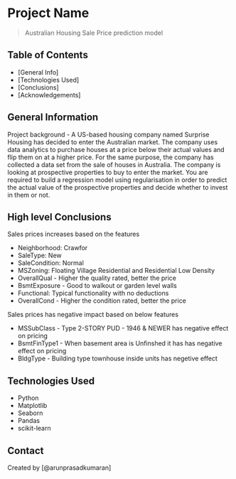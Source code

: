 # Project Name
> Australian Housing Sale Price prediction model


## Table of Contents
* [General Info]
* [Technologies Used]
* [Conclusions]
* [Acknowledgements]


## General Information
Project background - A US-based housing company named Surprise Housing has decided to enter the Australian market. The company uses data analytics to purchase houses at a price below their actual values and flip them on at a higher price. For the same purpose, the company has collected a data set from the sale of houses in Australia. 
The company is looking at prospective properties to buy to enter the market. You are required to build a regression model using regularisation in order to predict the actual value of the prospective properties and decide whether to invest in them or not.


## High level Conclusions
Sales prices increases based on the features

- Neighborhood: Crawfor
- SaleType: New
- SaleCondition: Normal
- MSZoning: Floating Village Residential and Residential Low Density
- OverallQual - Higher the quality rated, better the price
- BsmtExposure - Good to walkout or garden level walls
- Functional: Typical functionality with no deductions
- OverallCond - Higher the condition rated, better the price

Sales prices has negative impact based on below features

- MSSubClass - Type 2-STORY PUD - 1946 & NEWER has negative effect on pricing
- BsmtFinType1 - When basement area is Unfinshed it has has negative effect on pricing
- BldgType - Building type townhouse inside units has negetive effect


## Technologies Used
- Python
- Matplotlib
- Seaborn
- Pandas
- scikit-learn


## Contact
Created by [@arunprasadkumaran] 


<!-- Optional -->
<!-- ## License -->
<!-- This project is open source and available under the [... License](). -->

<!-- You don't have to include all sections - just the one's relevant to your project -->
